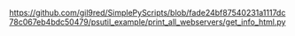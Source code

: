 https://github.com/gil9red/SimplePyScripts/blob/fade24bf87540231a1117dc78c067eb4bdc50479/psutil_example/print_all_webservers/get_info_html.py

